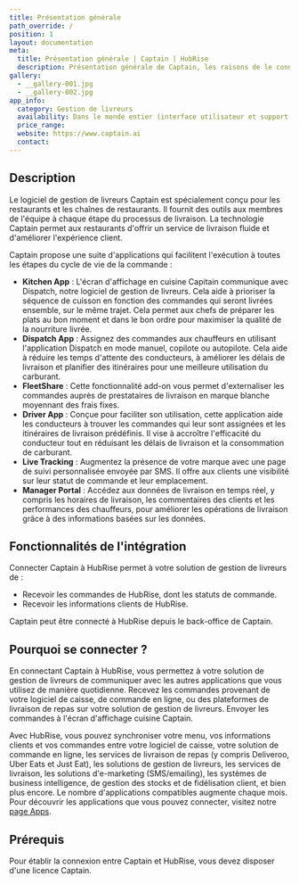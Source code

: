 ```yaml
---
title: Présentation générale
path_override: /
position: 1
layout: documentation
meta:
  title: Présentation générale | Captain | HubRise
  description: Présentation générale de Captain, les raisons de le connecter à HubRise et fonctionnalités de l'intégration avec HubRise. Synchronisez les données entre logiciel de caisse et applications.
gallery:
  - __gallery-001.jpg
  - __gallery-002.jpg
app_info:
  category: Gestion de livreurs
  availability: Dans le monde entier (interface utilisateur et support en anglais)
  price_range:
  website: https://www.captain.ai
  contact:
---
```


## Description

Le logiciel de gestion de livreurs Captain est spécialement conçu pour les restaurants et les chaînes de restaurants. Il fournit des outils aux membres de l'équipe à chaque étape du processus de livraison. La technologie Captain permet aux restaurants d'offrir un service de livraison fluide et d'améliorer l'expérience client.

Captain propose une suite d'applications qui facilitent l'exécution à toutes les étapes du cycle de vie de la commande :

- **Kitchen App** : L'écran d'affichage en cuisine Capitain communique avec Dispatch, notre logiciel de gestion de livreurs. Cela aide à prioriser la séquence de cuisson en fonction des commandes qui seront livrées ensemble, sur le même trajet. Cela permet aux chefs de préparer les plats au bon moment et dans le bon ordre pour maximiser la qualité de la nourriture livrée.
- **Dispatch App** : Assignez des commandes aux chauffeurs en utilisant l'application Dispatch en mode manuel, copilote ou autopilote. Cela aide à réduire les temps d'attente des conducteurs, à améliorer les délais de livraison et planifier des itinéraires pour une meilleure utilisation du carburant.
- **FleetShare** : Cette fonctionnalité add-on vous permet d'externaliser les commandes auprès de prestataires de livraison en marque blanche moyennant des frais fixes.
- **Driver App** : Conçue pour faciliter son utilisation, cette application aide les conducteurs à trouver les commandes qui leur sont assignées et les itinéraires de livraison prédéfinis. Il vise à accroître l'efficacité du conducteur tout en réduisant les délais de livraison et la consommation de carburant.
- **Live Tracking** : Augmentez la présence de votre marque avec une page de suivi personnalisée envoyée par SMS. Il offre aux clients une visibilité sur leur statut de commande et leur emplacement.
- **Manager Portal** : Accédez aux données de livraison en temps réel, y compris les horaires de livraison, les commentaires des clients et les performances des chauffeurs, pour améliorer les opérations de livraison grâce à des informations basées sur les données.

## Fonctionnalités de l'intégration

Connecter Captain à HubRise permet à votre solution de gestion de livreurs de :

- Recevoir les commandes de HubRise, dont les statuts de commande.
- Recevoir les informations clients de HubRise.

Captain peut être connecté à HubRise depuis le back-office de Captain.

## Pourquoi se connecter ?

En connectant Captain à HubRise, vous permettez à votre solution de gestion de livreurs de communiquer avec les autres applications que vous utilisez de manière quotidienne. Recevez les commandes provenant de votre logiciel de caisse, de commande en ligne, ou des plateformes de livraison de repas sur votre solution de gestion de livreurs. Envoyer les commandes à l'écran d'affichage cuisine Captain.

Avec HubRise, vous pouvez synchroniser votre menu, vos informations clients et vos commandes entre votre logiciel de caisse, votre solution de commande en ligne, les services de livraison de repas (y compris Deliveroo, Uber Eats et Just Eat), les solutions de gestion de livreurs, les services de livraison, les solutions d'e-marketing (SMS/emailing), les systèmes de business intelligence, de gestion des stocks et de fidélisation client, et bien plus encore. Le nombre d'applications compatibles augmente chaque mois. Pour découvrir les applications que vous pouvez connecter, visitez notre [page Apps](/apps).

## Prérequis

Pour établir la connexion entre Captain et HubRise, vous devez disposer d'une licence Captain.
